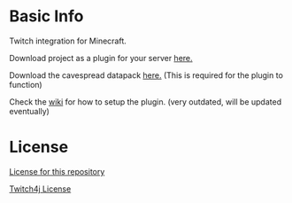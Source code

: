 # Basic Info
 Twitch integration for Minecraft.

Download project as a plugin for your server [here.](https://github.com/jstN0body/TwitchIntegration/raw/master/build/libs/TwitchIntegration-all.jar) 

Download the cavespread datapack [here.](https://github.com/jstN0body/TwitchIntegration/raw/master/src/main/resources/cavespread.zip) (This is required for the plugin to function)

Check the [wiki](https://github.com/jstN0body/TwitchIntegration/wiki) for how to setup the plugin. (very outdated, will be updated eventually)

# License
[License for this repository](https://github.com/jstN0body/TwitchIntegration/blob/master/LICENSE.md)

[Twitch4j License](https://github.com/twitch4j/twitch4j/blob/master/LICENSE)
